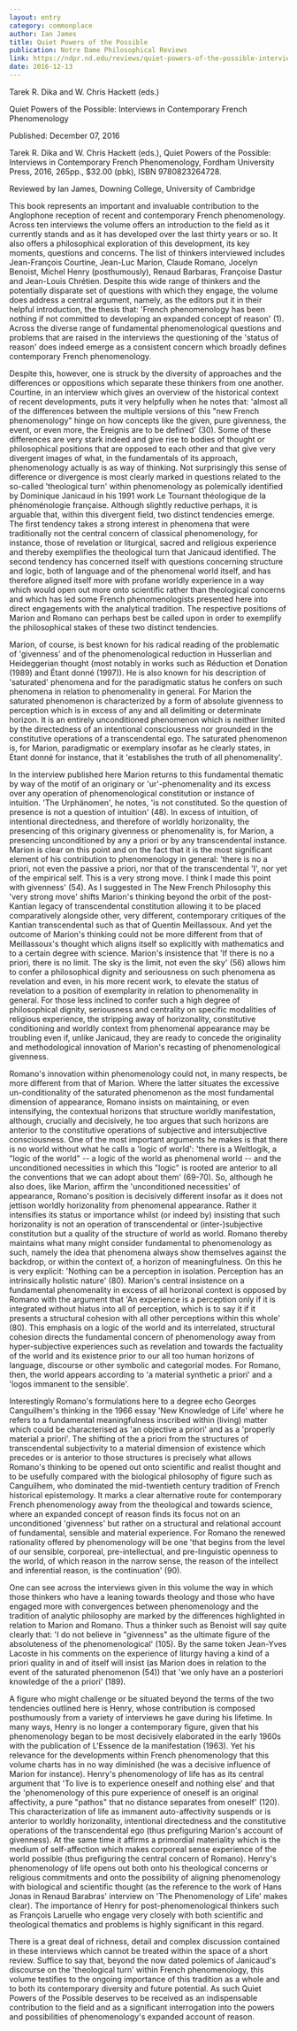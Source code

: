 ```yaml
---
layout: entry
category: commonplace
author: Ian James
title: Quiet Powers of the Possible
publication: Notre Dame Philosophical Reviews
link: https://ndpr.nd.edu/reviews/quiet-powers-of-the-possible-interviews-in-contemporary-french-phenomenology/
date: 2016-12-13
---
```


Tarek R. Dika and W. Chris Hackett (eds.)

Quiet Powers of the Possible: Interviews in Contemporary French Phenomenology

Published: December 07, 2016

Tarek R. Dika and W. Chris Hackett (eds.), Quiet Powers of the Possible: Interviews in Contemporary French Phenomenology, Fordham University Press, 2016, 265pp., $32.00 (pbk), ISBN 9780823264728.

Reviewed by Ian James, Downing College, University of Cambridge


This book represents an important and invaluable contribution to the Anglophone reception of recent and contemporary French phenomenology. Across ten interviews the volume offers an introduction to the field as it currently stands and as it has developed over the last thirty years or so. It also offers a philosophical exploration of this development, its key moments, questions and concerns. The list of thinkers interviewed includes Jean-François Courtine, Jean-Luc Marion, Claude Romano, Jocelyn Benoist, Michel Henry (posthumously), Renaud Barbaras, Françoise Dastur and Jean-Louis Chrétien. Despite this wide range of thinkers and the potentially disparate set of questions with which they engage, the volume does address a central argument, namely, as the editors put it in their helpful introduction, the thesis that: 'French phenomenology has been nothing if not committed to developing an expanded concept of reason' (1). Across the diverse range of fundamental phenomenological questions and problems that are raised in the interviews the questioning of the 'status of reason' does indeed emerge as a consistent concern which broadly defines contemporary French phenomenology.

Despite this, however, one is struck by the diversity of approaches and the differences or oppositions which separate these thinkers from one another. Courtine, in an interview which gives an overview of the historical context of recent developments, puts it very helpfully when he notes that: 'almost all of the differences between the multiple versions of this "new French phenomenology" hinge on how concepts like the given, pure givenness, the event, or even more, the Ereignis are to be defined' (30). Some of these differences are very stark indeed and give rise to bodies of thought or philosophical positions that are opposed to each other and that give very divergent images of what, in the fundamentals of its approach, phenomenology actually is as way of thinking. Not surprisingly this sense of difference or divergence is most clearly marked in questions related to the so-called 'theological turn' within phenomenology as polemically identified by Dominique Janicaud in his 1991 work Le Tournant théologique de la phénoménologie française. Although slightly reductive perhaps, it is arguable that, within this divergent field, two distinct tendencies emerge. The first tendency takes a strong interest in phenomena that were traditionally not the central concern of classical phenomenology, for instance, those of revelation or liturgical, sacred and religious experience and thereby exemplifies the theological turn that Janicaud identified. The second tendency has concerned itself with questions concerning structure and logic, both of language and of the phenomenal world itself, and has therefore aligned itself more with profane worldly experience in a way which would open out more onto scientific rather than theological concerns and which has led some French phenomenologists presented here into direct engagements with the analytical tradition. The respective positions of Marion and Romano can perhaps best be called upon in order to exemplify the philosophical stakes of these two distinct tendencies.

Marion, of course, is best known for his radical reading of the problematic of 'givenness' and of the phenomenological reduction in Husserlian and Heideggerian thought (most notably in works such as Réduction et Donation (1989) and Étant donné (1997)). He is also known for his description of 'saturated' phenomena and for the paradigmatic status he confers on such phenomena in relation to phenomenality in general. For Marion the saturated phenomenon is characterized by a form of absolute givenness to perception which is in excess of any and all delimiting or determinate horizon. It is an entirely unconditioned phenomenon which is neither limited by the directedness of an intentional consciousness nor grounded in the constitutive operations of a transcendental ego. The saturated phenomenon is, for Marion, paradigmatic or exemplary insofar as he clearly states, in Étant donné for instance, that it 'establishes the truth of all phenomenality'.

In the interview published here Marion returns to this fundamental thematic by way of the motif of an originary or 'ur'-phenomenality and its excess over any operation of phenomenological constitution or instance of intuition. 'The Urphänomen', he notes, 'is not constituted. So the question of presence is not a question of intuition' (48). In excess of intuition, of intentional directedness, and therefore of worldly horizonality, the presencing of this originary givenness or phenomenality is, for Marion, a presencing unconditioned by any a priori or by any transcendental instance. Marion is clear on this point and on the fact that it is the most significant element of his contribution to phenomenology in general: 'there is no a priori, not even the passive a priori, nor that of the transcendental 'I', nor yet of the empirical self. This is a very strong move. I think I made this point with givenness' (54). As I suggested in The New French Philosophy this 'very strong move' shifts Marion's thinking beyond the orbit of the post-Kantian legacy of transcendental constitution allowing it to be placed comparatively alongside other, very different, contemporary critiques of the Kantian transcendental such as that of Quentin Meillassoux. And yet the outcome of Marion's thinking could not be more different from that of Meillassoux's thought which aligns itself so explicitly with mathematics and to a certain degree with science. Marion's insistence that 'If there is no a priori, there is no limit. The sky is the limit, not even the sky' (56) allows him to confer a philosophical dignity and seriousness on such phenomena as revelation and even, in his more recent work, to elevate the status of revelation to a position of exemplarity in relation to phenomenality in general. For those less inclined to confer such a high degree of philosophical dignity, seriousness and centrality on specific modalities of religious experience, the stripping away of horizonality, constitutive conditioning and worldly context from phenomenal appearance may be troubling even if, unlike Janicaud, they are ready to concede the originality and methodological innovation of Marion's recasting of phenomenological givenness.

Romano's innovation within phenomenology could not, in many respects, be more different from that of Marion. Where the latter situates the excessive un-conditionality of the saturated phenomenon as the most fundamental dimension of appearance, Romano insists on maintaining, or even intensifying, the contextual horizons that structure worldly manifestation, although, crucially and decisively, he too argues that such horizons are anterior to the constitutive operations of subjective and intersubjective consciousness. One of the most important arguments he makes is that there is no world without what he calls a 'logic of world': 'there is a Weltlogik, a "logic of the world" -- a logic of the world as phenomenal world -- and the unconditioned necessities in which this "logic" is rooted are anterior to all the conventions that we can adopt about them' (69-70). So, although he also does, like Marion, affirm the 'unconditioned necessities' of appearance, Romano's position is decisively different insofar as it does not jettison worldly horizonality from phenomenal appearance. Rather it intensifies its status or importance whilst (or indeed by) insisting that such horizonality is not an operation of transcendental or (inter-)subjective constitution but a quality of the structure of world as world. Romano thereby maintains what many might consider fundamental to phenomenology as such, namely the idea that phenomena always show themselves against the backdrop, or within the context of, a horizon of meaningfulness. On this he is very explicit: 'Nothing can be a perception in isolation. Perception has an intrinsically holistic nature' (80). Marion's central insistence on a fundamental phenomenality in excess of all horizonal context is opposed by Romano with the argument that 'An experience is a perception only if it is integrated without hiatus into all of perception, which is to say it if it presents a structural cohesion with all other perceptions within this whole' (80). This emphasis on a logic of the world and its interrelated, structural cohesion directs the fundamental concern of phenomenology away from hyper-subjective experiences such as revelation and towards the factuality of the world and its existence prior to our all too human horizons of language, discourse or other symbolic and categorial modes. For Romano, then, the world appears according to 'a material synthetic a priori' and a 'logos immanent to the sensible'.

Interestingly Romano's formulations here to a degree echo Georges Canguilhem's thinking in the 1966 essay 'New Knowledge of Life' where he refers to a fundamental meaningfulness inscribed within (living) matter which could be characterised as 'an objective a priori' and as a 'properly material a priori'. The shifting of the a priori from the structures of transcendental subjectivity to a material dimension of existence which precedes or is anterior to those structures is precisely what allows Romano's thinking to be opened out onto scientific and realist thought and to be usefully compared with the biological philosophy of figure such as Canguilhem, who dominated the mid-twentieth century tradition of French historical epistemology. It marks a clear alternative route for contemporary French phenomenology away from the theological and towards science, where an expanded concept of reason finds its focus not on an unconditioned 'givenness' but rather on a structural and relational account of fundamental, sensible and material experience. For Romano the renewed rationality offered by phenomenology will be one 'that begins from the level of our sensible, corporeal, pre-intellectual, and pre-linguistic openness to the world, of which reason in the narrow sense, the reason of the intellect and inferential reason, is the continuation' (90).

One can see across the interviews given in this volume the way in which those thinkers who have a leaning towards theology and those who have engaged more with convergences between phenomenology and the tradition of analytic philosophy are marked by the differences highlighted in relation to Marion and Romano. Thus a thinker such as Benoist will say quite clearly that: 'I do not believe in "givenness" as the ultimate figure of the absoluteness of the phenomenological' (105). By the same token Jean-Yves Lacoste in his comments on the experience of liturgy having a kind of a priori quality in and of itself will insist (as Marion does in relation to the event of the saturated phenomenon (54)) that 'we only have an a posteriori knowledge of the a priori' (189).

A figure who might challenge or be situated beyond the terms of the two tendencies outlined here is Henry, whose contribution is composed posthumously from a variety of interviews he gave during his lifetime. In many ways, Henry is no longer a contemporary figure, given that his phenomenology began to be most decisively elaborated in the early 1960s with the publication of L'Essence de la manifestation (1963). Yet his relevance for the developments within French phenomenology that this volume charts has in no way diminished (he was a decisive influence of Marion for instance). Henry's phenomenology of life has as its central argument that 'To live is to experience oneself and nothing else' and that the 'phenomenology of this pure experience of oneself is an original affectivity, a pure "pathos" that no distance separates from oneself' (120). This characterization of life as immanent auto-affectivity suspends or is anterior to worldly horizonality, intentional directedness and the constitutive operations of the transcendental ego (thus prefiguring Marion's account of givenness). At the same time it affirms a primordial materiality which is the medium of self-affection which makes corporeal sense experience of the world possible (thus prefiguring the central concern of Romano). Henry's phenomenology of life opens out both onto his theological concerns or religious commitments and onto the possibility of aligning phenomenology with biological and scientific thought (as the reference to the work of Hans Jonas in Renaud Barabras' interview on 'The Phenomenology of Life' makes clear). The importance of Henry for post-phenomenological thinkers such as François Laruelle who engage very closely with both scientific and theological thematics and problems is highly significant in this regard.

There is a great deal of richness, detail and complex discussion contained in these interviews which cannot be treated within the space of a short review. Suffice to say that, beyond the now dated polemics of Janicaud's discourse on the 'theological turn' within French phenomenology, this volume testifies to the ongoing importance of this tradition as a whole and to both its contemporary diversity and future potential. As such Quiet Powers of the Possible deserves to be received as an indispensable contribution to the field and as a significant interrogation into the powers and possibilities of phenomenology's expanded account of reason.
